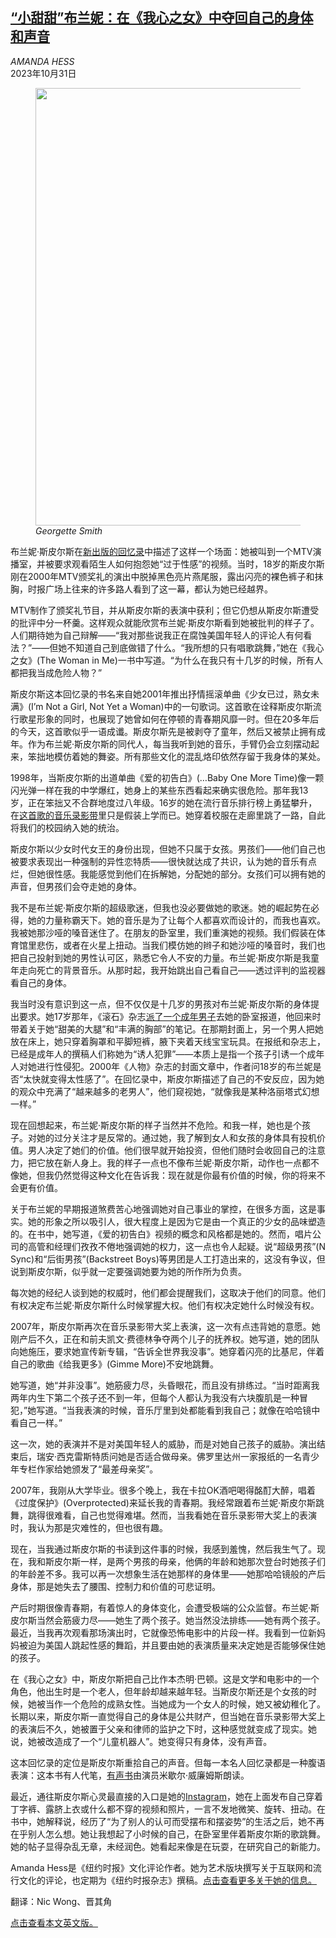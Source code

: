 <!--1698739621000-->
[“小甜甜”布兰妮：在《我心之女》中夺回自己的身体和声音](https://cn.nytimes.com/culture/20231031/britney-spears-woman-in-me/)
------

<address>AMANDA HESS</address><time pudate="2023-10-31 03:31:20" datetime="2023-10-31 03:31:20">2023年10月31日</time><figure><img src="https://images.weserv.nl/?url=static01.nyt.com/images/2023/10/30/arts/30britney-notebook/30britney-notebook-master1050.jpg" width="1050" height="700"><figcaption> <cite>Georgette Smith</cite></figcaption></figure><section><p>布兰妮·斯皮尔斯在<a href="https://www.nytimes.com/2023/10/19/arts/music/britney-spears-memoir-takeaways.html">新出版的回忆录</a>中描述了这样一个场面：她被叫到一个MTV演播室，并被要求观看陌生人如何抱怨她“过于性感”的视频。当时，18岁的斯皮尔斯刚在2000年MTV颁奖礼的演出中脱掉黑色亮片燕尾服，露出闪亮的裸色裤子和抹胸，时报广场上往来的许多路人看到了这一幕，都认为她已经越界。</p><p>MTV制作了颁奖礼节目，并从斯皮尔斯的表演中获利；但它仍想从斯皮尔斯遭受的批评中分一杯羹。这样观众就能欣赏布兰妮·斯皮尔斯看到她被批判的样子了。人们期待她为自己辩解——“我对那些说我正在腐蚀美国年轻人的评论人有何看法？”——但她不知道自己到底做错了什么。“我所想的只有唱歌跳舞，”她在《我心之女》(The Woman in Me)一书中写道。“为什么在我只有十几岁的时候，所有人都把我当成危险人物？”</p><p>斯皮尔斯这本回忆录的书名来自她2001年推出抒情摇滚单曲《少女已过，熟女未满》(I’m Not a Girl, Not Yet a Woman)中的一句歌词。这首歌在诠释斯皮尔斯流行歌星形象的同时，也展现了她曾如何在停顿的青春期风靡一时。但在20多年后的今天，这首歌似乎一语成谶。斯皮尔斯先是被剥夺了童年，然后又被禁止拥有成年。作为布兰妮·斯皮尔斯的同代人，每当我听到她的音乐，手臂仍会立刻摆动起来，笨拙地模仿着她的舞姿。所有那些文化的混乱烙印依然存留于我身体的某处。</p><p>1998年，当斯皮尔斯的出道单曲《爱的初告白》(…Baby One More Time)像一颗闪光弹一样在我的中学爆红，她身上的某些东西看起来确实很危险。那年我13岁，正在笨拙又不合群地度过八年级。16岁的她在流行音乐排行榜上勇猛攀升，在<a rel="noopener noreferrer" target="_blank" href="https://www.youtube.com/watch?v=C-u5WLJ9Yk4" title="Link: https://www.youtube.com/watch?v=C-u5WLJ9Yk4">这首歌的音乐录影带</a>里只是假装上学而已。她穿着校服在走廊里跳了一路，自此将我们的校园纳入她的统治。</p><p>斯皮尔斯以少女时代女王的身份出现，但她不只属于女孩。男孩们——他们自己也被要求表现出一种强制的异性恋特质——很快就达成了共识，认为她的音乐有点烂，但她很性感。我能感觉到他们在拆解她，分配她的部分。女孩们可以拥有她的声音，但男孩们会夺走她的身体。</p><p>我不是布兰妮·斯皮尔斯的超级歌迷，但我也没必要做她的歌迷。她的崛起势在必得，她的力量称霸天下。她的音乐是为了让每个人都喜欢而设计的，而我也喜欢。我被她那沙哑的嗓音迷住了。在朋友的卧室里，我们重演她的视频。我们假装在体育馆里悲伤，或者在火星上扭动。当我们模仿她的辫子和她沙哑的嗓音时，我们也把自己投射到她的男性认可区，熟悉它令人不安的力量。布兰妮·斯皮尔斯是我童年走向死亡的背景音乐。从那时起，我开始跳出自己看自己——透过评判的监视器看自己的身体。</p><p>我当时没有意识到这一点，但不仅仅是十几岁的男孩对布兰妮·斯皮尔斯的身体提出要求。她17岁那年，《滚石》杂志<a rel="noopener noreferrer" target="_blank" href="https://www.rollingstone.com/music/music-news/britney-spears-teen-queen-rolling-stones-1999-cover-story-254871/" title="Link: https://www.rollingstone.com/music/music-news/britney-spears-teen-queen-rolling-stones-1999-cover-story-254871/">派了一个成年男子</a>去她的卧室报道，他回来时带着关于她“甜美的大腿”和“丰满的胸部”的笔记。在那期封面上，另一个男人把她放在床上，她只穿着胸罩和平脚短裤，腋下夹着天线宝宝玩具。在报纸和杂志上，已经是成年人的撰稿人们称她为“诱人犯罪”——本质上是指一个孩子引诱一个成年人对她进行性侵犯。2000年《人物》杂志的封面文章中，作者问18岁的布兰妮是否“太快就变得太性感了”。在回忆录中，斯皮尔斯描述了自己的不安反应，因为她的观众中充满了“越来越多的老男人”，他们窥视她，“就像我是某种洛丽塔式幻想一样。”</p><p>现在回想起来，布兰妮·斯皮尔斯的样子当然并不危险。和我一样，她也是个孩子。对她的过分关注才是反常的。通过她，我了解到女人和女孩的身体具有投机价值。男人决定了她们的价值。他们很早就开始投资，但他们随时会收回自己的注意力，把它放在新人身上。我的样子一点也不像布兰妮·斯皮尔斯，动作也一点都不像她，但我仍然觉得这种文化在告诉我：现在就是你最有价值的时候，你的将来不会更有价值。</p><p>关于布兰妮的早期报道煞费苦心地强调她对自己事业的掌控，在很多方面，这是事实。她的形象之所以吸引人，很大程度上是因为它是由一个真正的少女的品味塑造的。在书中，她写道，《爱的初告白》视频的概念和风格都是她的。然而，唱片公司的高管和经理们孜孜不倦地强调她的权力，这一点也令人起疑。说“超级男孩”(N Sync)和“后街男孩”(Backstreet Boys)等男团是人工打造出来的，这没有争议，但说到斯皮尔斯，似乎就一定要强调她要为她的所作所为负责。</p><p>每次她的经纪人谈到她的权威时，他们都会提醒我们，这取决于他们的同意。他们有权决定布兰妮·斯皮尔斯什么时候掌握大权。他们有权决定她什么时候没有权。</p><p>2007年，斯皮尔斯再次在音乐录影带大奖上表演，这一次有点违背她的意愿。她刚产后不久，正在和前夫凯文·费德林争夺两个儿子的抚养权。她写道，她的团队向她施压，要求她宣传新专辑，“告诉全世界我没事”。她穿着闪亮的比基尼，伴着自己的歌曲《给我更多》(Gimme More)不安地跳舞。</p><p>她写道，她“并非没事”。她筋疲力尽，头昏眼花，而且没有排练过。“当时距离我两年内生下第二个孩子还不到一年，但每个人都认为我没有六块腹肌是一种冒犯，”她写道。“当我表演的时候，音乐厅里到处都能看到我自己；就像在哈哈镜中看自己一样。”</p><p>这一次，她的表演并不是对美国年轻人的威胁，而是对她自己孩子的威胁。演出结束后，瑞安·西克雷斯特质问她是否适合做母亲。佛罗里达州一家报纸的一名青少年专栏作家给她颁发了“最差母亲奖”。</p><p>2007年，我刚从大学毕业。很多个晚上，我在卡拉OK酒吧喝得酩酊大醉，唱着《过度保护》(Overprotected)来延长我的青春期。我经常跟着布兰妮·斯皮尔斯跳舞，跳得很难看，自己也觉得难堪。然而，当我看她在音乐录影带大奖上的表演时，我认为那是灾难性的，但也很有趣。</p><p>现在，当我通过斯皮尔斯的书读到这件事的时候，我感到羞愧，然后我生气了。现在，我和斯皮尔斯一样，是两个男孩的母亲，他俩的年龄和她那次登台时她孩子们的年龄差不多。我可以再一次想象生活在她那样的身体里——她那哈哈镜般的产后身体，那是她失去了腰围、控制力和价值的可悲证明。</p><p>产后时期很像青春期，有着惊人的身体变化，会遭受极端的公众监督。布兰妮·斯皮尔斯当然会筋疲力尽——她生了两个孩子。她当然没法排练——她有两个孩子。最近，当我再次观看那场演出时，它就像恐怖电影中的片段一样。我看到一位新妈妈被迫为美国人跳起性感的舞蹈，并且要由她的表演质量来决定她是否能够保住她的孩子。</p><p>在《我心之女》中，斯皮尔斯把自己比作本杰明·巴顿。这是文学和电影中的一个角色，他出生时是一个老人，但年龄却越来越年轻。当斯皮尔斯还是个女孩的时候，她被当作一个危险的成熟女性。当她成为一个女人的时候，她又被幼稚化了。长期以来，斯皮尔斯一直觉得自己的身体是公共财产，但当她在音乐录影带大奖上的表演后不久，她被置于父亲和律师的监护之下时，这种感觉就变成了现实。她说，她被改造成了一个“儿童机器人”。她变得只有身体，没有声音。</p><p>这本回忆录的定位是斯皮尔斯重拾自己的声音。但每一本名人回忆录都是一种腹语表演：这本书有人代笔，<a href="https://www.nytimes.com/2023/10/24/books/review/the-woman-in-me-britney-spears-audiobook.html">有声书</a>由演员米歇尔·威廉姆斯朗读。</p><p>最近，通往斯皮尔斯心灵最直接的入口是她的<a href="https://www.nytimes.com/2023/10/26/arts/music/britney-spears-woman-in-me-book-promotion.html" title="Link: https://www.nytimes.com/2023/10/26/arts/music/britney-spears-woman-in-me-book-promotion.html">Instagram</a>，她在上面发布自己穿着丁字裤、露脐上衣或什么都不穿的视频和照片，一言不发地微笑、旋转、扭动。在书中，她解释说，经历了“为了别人的认可而受摆布和摆姿势”的生活之后，她不再在乎别人怎么想。她让我想起了小时候的自己，在卧室里伴着斯皮尔斯的歌跳舞。她的帖子显得杂乱无章，未经润色。她看起来像是在玩耍，在研究自己的新能力。</p></section><footer><p>Amanda Hess是《纽约时报》文化评论作者。她为艺术版块撰写关于互联网和流行文化的评论，也定期为《纽约时报杂志》撰稿。<a rel="nofollow" target="_blank" href="https://www.nytimes.com/by/amanda-hess">点击查看更多关于她的信息。</a></p><p>翻译：Nic Wong、晋其角</p><p><a rel="nofollow" target="_blank" href="https://www.nytimes.com/2023/10/30/arts/music/britney-spears-woman-in-me.html">点击查看本文英文版。</a></p></footer>
